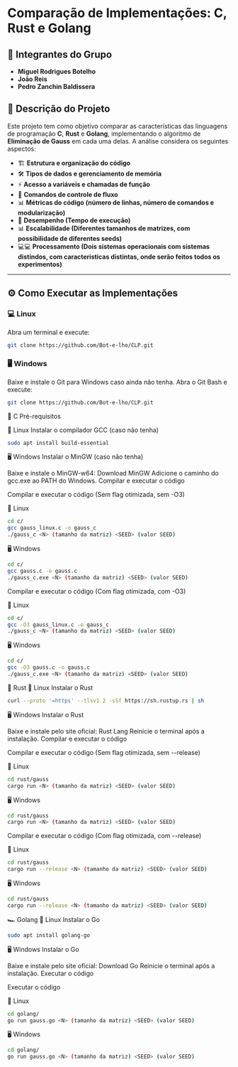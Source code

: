 # Comparação de Implementações: C, Rust e Golang

## 📌 Integrantes do Grupo
- **Miguel Rodrigues Botelho**  
- **João Reis**  
- **Pedro Zanchin Baldissera**  

## 📖 Descrição do Projeto
Este projeto tem como objetivo comparar as características das linguagens de programação **C**, **Rust** e **Golang**, implementando o algoritmo de **Eliminação de Gauss** em cada uma delas. A análise considera os seguintes aspectos:

- 🏗 **Estrutura e organização do código**  
- 🛠 **Tipos de dados e gerenciamento de memória**  
- ⚡ **Acesso a variáveis e chamadas de função**  
- 🔁 **Comandos de controle de fluxo**  
- 📊 **Métricas do código (número de linhas, número de comandos e modularização)**  
- 🚀 **Desempenho (Tempo de execução)**
- 📊 **Escalabilidade (Diferentes tamanhos de matrizes, com possibilidade de diferentes seeds)**
- 💻💻 **Processamento (Dois sistemas operacionais com sistemas distindos, com caracteristicas distintas, onde serão feitos todos os experimentos)**


---

## ⚙️ Como Executar as Implementações

### 💻 **Linux**
Abra um terminal e execute:
```bash
git clone https://github.com/Bot-e-lho/CLP.git
```

### 🖥 **Windows**
Baixe e instale o Git para Windows caso ainda não tenha.
Abra o Git Bash e execute:

```bash
git clone https://github.com/Bot-e-lho/CLP.git
```

🔷 C
Pré-requisitos

🐧 Linux
Instalar o compilador GCC (caso não tenha)
```bash
sudo apt install build-essential
```
🖥 Windows
Instalar o MinGW (caso não tenha)

Baixe e instale o MinGW-w64: Download MinGW
Adicione o caminho do gcc.exe ao PATH do Windows.
Compilar e executar o código


Compilar e executar o código (Sem flag otimizada, sem -O3)

🐧 Linux
```bash
cd c/
gcc gauss_linux.c -o gauss_c
./gauss_c <N> (tamanho da matriz) <SEED> (valor SEED)
```


🖥 Windows
```bash
cd c/
gcc gauss.c -o gauss.c
./gauss_c.exe <N> (tamanho da matriz) <SEED> (valor SEED)
```
Compilar e executar o código (Com flag otimizada, com -O3)

🐧 Linux
```bash
cd c/
gcc -O3 gauss_linux.c -o gauss_c
./gauss_c <N> (tamanho da matriz) <SEED> (valor SEED)
```


🖥 Windows
```bash
cd c/
gcc -O3 gauss.c -o gauss.c
./gauss_c.exe <N> (tamanho da matriz) <SEED> (valor SEED)
```

🦀 Rust
🐧 Linux
Instalar o Rust

```bash
curl --proto '=https' --tlsv1.2 -sSf https://sh.rustup.rs | sh
```
🖥 Windows
Instalar o Rust

Baixe e instale pelo site oficial: Rust Lang
Reinicie o terminal após a instalação.
Compilar e executar o código

Compilar e executar o código (Sem flag otimizada, sem --release)

🐧 Linux
```bash
cd rust/gauss
cargo run <N> (tamanho da matriz) <SEED> (valor SEED)
```

🖥 Windows
```bash
cd rust/gauss
cargo run <N> (tamanho da matriz) <SEED> (valor SEED)
```
Compilar e executar o código (Com flag otimizada, com --release)

🐧 Linux
```bash
cd rust/gauss
cargo run --release <N> (tamanho da matriz) <SEED> (valor SEED)
```

🖥 Windows
```bash
cd rust/gauss
cargo run --release <N> (tamanho da matriz) <SEED> (valor SEED)
```

🏎 Golang
🐧 Linux
Instalar o Go
```bash
sudo apt install golang-go
```
🖥 Windows
Instalar o Go

Baixe e instale pelo site oficial: Download Go
Reinicie o terminal após a instalação.
Executar o código

Executar o código

🐧 Linux
```bash
cd golang/
go run gauss.go <N> (tamanho da matriz) <SEED> (valor SEED)
```
🖥 Windows
```bash
cd golang/
go run gauss.go <N> (tamanho da matriz) <SEED> (valor SEED)
```

